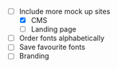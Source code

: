 - [ ] Include more mock up sites
  - [x] CMS
  - [ ] Landing page
- [ ] Order fonts alphabetically
- [ ] Save favourite fonts
- [ ] Branding